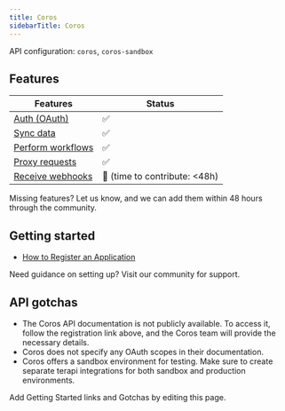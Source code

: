 ```yaml
---
title: Coros
sidebarTitle: Coros
---
```


API configuration: `coros`, `coros-sandbox`

## Features

| Features | Status |
| - | - |
| [Auth (OAuth)](https://terapi.gitbook.io/terapi-api-explorer/integrate/guides/authorize-an-api) | ✅ |
| [Sync data](https://terapi.gitbook.io/terapi-api-explorer/integrate/guides/sync-data-from-an-api) | ✅ |
| [Perform workflows](https://terapi.gitbook.io/terapi-api-explorer/integrate/guides/perform-workflows-with-an-api) | ✅ |
| [Proxy requests](https://terapi.gitbook.io/terapi-api-explorer/integrate/guides/proxy-requests-to-an-api) | ✅ |
| [Receive webhooks](https://terapi.gitbook.io/terapi-api-explorer/integrate/guides/receive-webhooks-from-an-api) | 🚫 (time to contribute: &lt;48h) |

Missing features? Let us know, and we can add them within 48 hours through the community.

## Getting started

-   [How to Register an Application](https://support.coros.com/hc/en-us/articles/17085887816340-Submit-an-API-Application)

Need guidance on setting up? Visit our community for support.

## API gotchas
- The Coros API documentation is not publicly available. To access it, follow the registration link above, and the Coros team will provide the necessary details.
- Coros does not specify any OAuth scopes in their documentation.
- Coros offers a sandbox environment for testing. Make sure to create separate terapi integrations for both sandbox and production environments.

Add Getting Started links and Gotchas by editing this page.

